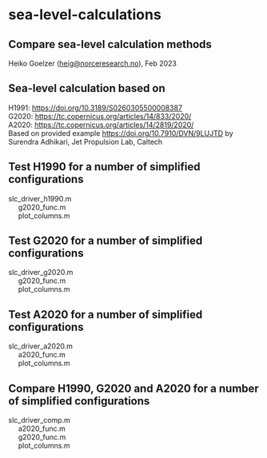 # sea-level-calculations
## Compare sea-level calculation methods

Heiko Goelzer (heig@norceresearch.no), Feb 2023

## Sea-level calculation based on 
H1991: https://doi.org/10.3189/S0260305500008387 <br>
G2020: https://tc.copernicus.org/articles/14/833/2020/ <br>
A2020: https://tc.copernicus.org/articles/14/2819/2020/ <br>
Based on provided example https://doi.org/10.7910/DVN/9LUJTD by Surendra Adhikari, Jet Propulsion Lab, Caltech <br>

## Test H1990 for a number of simplified configurations
slc_driver_h1990.m <br>
&nbsp;&nbsp;&nbsp;&nbsp;  g2020_func.m <br>
&nbsp;&nbsp;&nbsp;&nbsp;  plot_columns.m <br>

## Test G2020 for a number of simplified configurations
slc_driver_g2020.m <br>
&nbsp;&nbsp;&nbsp;&nbsp;  g2020_func.m <br>
&nbsp;&nbsp;&nbsp;&nbsp;  plot_columns.m <br>

## Test A2020 for a number of simplified configurations
slc_driver_a2020.m <br>
&nbsp;&nbsp;&nbsp;&nbsp;  a2020_func.m <br>
&nbsp;&nbsp;&nbsp;&nbsp;  plot_columns.m <br>


## Compare H1990, G2020 and A2020 for a number of simplified configurations
slc_driver_comp.m <br>
&nbsp;&nbsp;&nbsp;&nbsp;  a2020_func.m <br>
&nbsp;&nbsp;&nbsp;&nbsp;  g2020_func.m <br>
&nbsp;&nbsp;&nbsp;&nbsp;  plot_columns.m <br>

